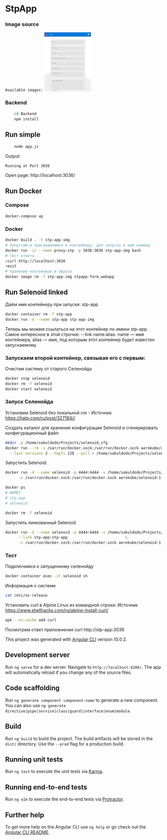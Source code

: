 # StpApp

### Image source
`Available images:`
<a href="docs/pageScreen.jpg" rel="some text">
  <img src="docs/_pageScreen.jpg" width="150" >
</a>

### Backend

```sh
    cd Backend
    npm install
```

## Run simple
```sh
    node app.js
```
Output:
```
Running at Port 3036
```

Open page: http://localhost:3036/

## Run Docker 

### Compose
```sh
docker-compose up
```

### Docker
```sh
docker build . -t stp-app-img
# Запустим и присоединимся к контейнеру, для запуска в нем команд
docker run -it --name proxy-stp -p 3036:3036 stp-app-img bash
# Тест ответа
>curl http://localhost:3036
>exit
# Удаление контейнера и образа
docker image rm -f stp-app-img stpapp-form_webapp
```


## Run Selenoid linked

Даём имя контейнеру при запуске: stp-app
```sh
docker container rm -f stp-app
docker run -d --name stp-app stp-app-img
```
Теперь мы можем ссылаться на этот контейнер по имени stp-app.
Самое интересное в этой строчке: --link name:alias. name — имя контейнера, alias — имя, под которым этот контейнер будет известен запускаемому.
### Запускаем второй контейнер, связывая его с первым: 
Очистим систему от старого Селенойда
```sh
docker stop selenoid
docker rm -f selenoid
docker start selenoid
```

### Запуск Селенойда
Установим Selenoid без локальной cm - Источник <https://habr.com/ru/post/327184//> 

Создать каталог для хранения конфигурации Selenoid и сгенерировать конфигурационный файл:
```sh
mkdir -p /home/sakuldodo/Projects/selenoid_cfg
docker run --rm -v /var/run/docker.sock:/var/run/docker.sock aerokube/cm:1.0.0 selenoid \
  --last-versions 2 --tmpfs 128 --pull > /home/sakuldodo/Projects/selenoid_cfg/browsers.json
```
  Запустить Selenoid:
```sh
docker run -d --name selenoid -p 4444:4444 -v /home/sakuldodo/Projects/selenoid_cfg/:/etc/selenoid:ro \
      -v /var/run/docker.sock:/var/run/docker.sock aerokube/selenoid:1.1.1
```
```sh
docker ps
# NAMES
# stp-app
# selenoid
```
```sh
docker rm -f selenoid
```
Запустить линкованный Selenoid:
```sh
docker run -d --name selenoid -p 4444:4444 -v /home/sakuldodo/Projects/selenoid_cfg/:/etc/selenoid:ro \
      --link stp-app:stp-app                          \
      -v /var/run/docker.sock:/var/run/docker.sock aerokube/selenoid:1.1.1
```

### Тест
Подключимся к запущенному селенойду
```sh
docker container exec -it selenoid sh
```
Информация о системе
```sh
cat /etc/os-release
```
Установить curl в Alpine Linux из командной строки:
Источник <https://www.shellhacks.com/ru/alpine-install-curl/> 
```sh
apk --no-cache add curl
```
Посмотрим ответ приложнения
curl http://stp-app:3036


This project was generated with [Angular CLI](https://github.com/angular/angular-cli) version 10.0.2.

## Development server

Run `ng serve` for a dev server. Navigate to `http://localhost:4200/`. The app will automatically reload if you change any of the source files.

## Code scaffolding

Run `ng generate component component-name` to generate a new component. You can also use `ng generate directive|pipe|service|class|guard|interface|enum|module`.

## Build

Run `ng build` to build the project. The build artifacts will be stored in the `dist/` directory. Use the `--prod` flag for a production build.

## Running unit tests

Run `ng test` to execute the unit tests via [Karma](https://karma-runner.github.io).

## Running end-to-end tests

Run `ng e2e` to execute the end-to-end tests via [Protractor](http://www.protractortest.org/).

## Further help

To get more help on the Angular CLI use `ng help` or go check out the [Angular CLI README](https://github.com/angular/angular-cli/blob/master/README.md).
